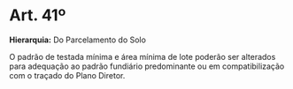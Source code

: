 # Art. 41º

**Hierarquia:** Do Parcelamento do Solo

O padrão de testada mínima e área mínima de lote poderão ser alterados para adequação ao padrão fundiário predominante ou em compatibilização com o traçado do Plano Diretor.






